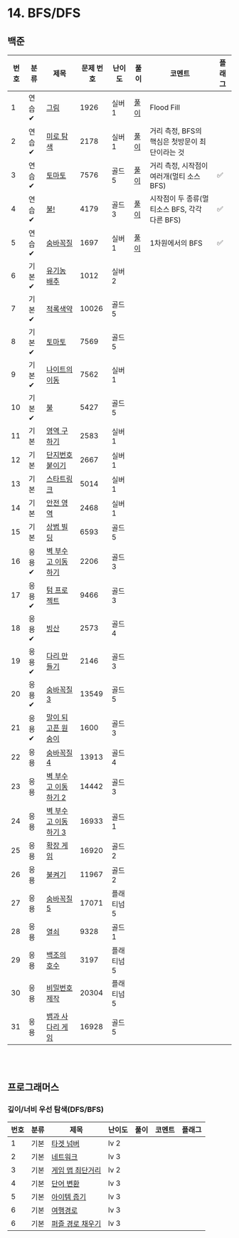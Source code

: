 # 14. BFS/DFS


## 백준
| 번호 | 분류 | 제목                                                    | 문제 번호 | 난이도 | 풀이                             | 코멘트                            | 플래그 |
|----|-----|-------------------------------------------------------|-------|-----|--------------------------------|--------------------------------|-|
| 1  | 연습✔ | [그림](https://www.acmicpc.net/problem/1926)            | 1926  |  실버 1  | [풀이](/solutions/14/S1926.java) | Flood Fill                     | |
| 2  | 연습✔ | [미로 탐색](https://www.acmicpc.net/problem/2178)         | 2178  |  실버 1  | [풀이](/solutions/14/S2178.java) | 거리 측정, BFS의 핵심은 첫방문이 최단이라는 것   | |
| 3  | 연습✔ | [토마토](https://www.acmicpc.net/problem/7576)           | 7576  |  골드 5  | [풀이](/solutions/14/G7576.java) | 거리 측정, 시작점이 여러개(멀티 소스 BFS)     | ✅ |
| 4  | 연습✔ | [불!](https://www.acmicpc.net/problem/4179)            | 4179  |  골드 3  | [풀이](/solutions/14/G4179.java) | 시작점이 두 종류(멀티소스 BFS, 각각 다른 BFS) | ✅ |
| 5  | 연습✔ | [숨바꼭질](https://www.acmicpc.net/problem/1697)          | 1697  |  실버 1   | [풀이](/solutions/14/S1697.java) | 1차원에서의 BFS                     | ✅ |
| 6  | 기본✔ | [유기농 배추](https://www.acmicpc.net/problem/1012)        | 1012  |  실버 2   |                                |                                |  |
| 7  | 기본✔ | [적록색약](https://www.acmicpc.net/problem/10026)         | 10026 |  골드 5   |                                |                                |  |
| 8  | 기본✔ | [토마토](https://www.acmicpc.net/problem/7569)           | 7569  |  골드 5  |                                |                                | |
| 9  | 기본✔ | [나이트의 이동](https://www.acmicpc.net/problem/7562)       | 7562  |  실버 1   |                                |                                |  |
| 10 | 기본✔ | [불](https://www.acmicpc.net/problem/5427)             | 5427  |  골드 5   |                                |                                |  |
| 11 | 기본 | [영역 구하기](https://www.acmicpc.net/problem/2583)        | 2583  |  실버 1   |                                |                                |  |
| 12 | 기본 | [단지번호붙이기](https://www.acmicpc.net/problem/2667)       | 2667  |  실버 1   |                                |                                |  |
| 13 | 기본 | [스타트링크](https://www.acmicpc.net/problem/5014)         | 5014  |  실버 1   |                                |                                |  |
| 14 | 기본 | [안전 영역](https://www.acmicpc.net/problem/2468)         | 2468  |  실버 1   |                                |                                |  |
| 15 | 기본 | [상범 빌딩](https://www.acmicpc.net/problem/6593)         | 6593  |  골드 5   |                                |                                |  |
| 16 | 응용✔ | [벽 부수고 이동하기](https://www.acmicpc.net/problem/2206)    | 2206  |  골드 3   |                                |                                |  |
| 17 | 응용✔ | [텀 프로젝트](https://www.acmicpc.net/problem/9466)        | 9466  |   골드 3  |                                |                                |  |
| 18 | 응용✔ | [빙산](https://www.acmicpc.net/problem/2573)            | 2573  |  골드 4   |                                |                                |  |
| 19 | 응용✔ | [다리 만들기](https://www.acmicpc.net/problem/2146)        | 2146  |  골드 3   |                                |                                |  |
| 20 | 응용✔ | [숨바꼭질 3](https://www.acmicpc.net/problem/13549)       | 13549 |  골드 5   |                                |                                |  |
| 21 | 응용✔ | [말이 되고픈 원숭이](https://www.acmicpc.net/problem/1600)    | 1600  |  골드 3   |                                |                                |  |
| 22 | 응용 | [숨바꼭질 4](https://www.acmicpc.net/problem/13913)       | 13913 |  골드 4   |                                |                                |  |
| 23 | 응용 | [벽 부수고 이동하기 2](https://www.acmicpc.net/problem/14442) | 14442 |   골드 3  |                                |                                |  |
| 24 | 응용 | [벽 부수고 이동하기 3](https://www.acmicpc.net/problem/16933) | 16933 |  골드 1   |                                |                                |  |
| 25 | 응용 | [확장 게임](https://www.acmicpc.net/problem/16920)        | 16920 |  골드 2   |                                |                                |  |
| 26 | 응용 | [불켜기](https://www.acmicpc.net/problem/11967)          | 11967 |  골드 2   |                                |                                |  |
| 27 | 응용 | [숨바꼭질 5](https://www.acmicpc.net/problem/17071)       | 17071 |  플래티넘 5   |                                |                                |  |
| 28 | 응용 | [열쇠](https://www.acmicpc.net/problem/9328)            | 9328  |  골드 1   |                                |                                |  |
| 29 | 응용 | [백조의 호수](https://www.acmicpc.net/problem/3197)        | 3197  |  플래티넘 5   |                                |                                |  |
| 30 | 응용 | [비밀번호 제작](https://www.acmicpc.net/problem/20304)      | 20304 |   플래티넘 5  |                                |                                |  |
| 31 | 응용 | [뱀과 사다리 게임](https://www.acmicpc.net/problem/16928)    | 16928 |  골드 5  |                                |                                |  |

<br><br>

## 프로그래머스
### 깊이/너비 우선 탐색(DFS/BFS)
| 번호 | 분류 | 제목                                                                           | 난이도  | 풀이 | 코멘트 | 플래그 |
|----|-----|------------------------------------------------------------------------------|------|---|----|--|
| 1  | 기본 | [타겟 넘버](https://school.programmers.co.kr/learn/courses/30/lessons/43165)     | lv 2 |  |    |  |
| 2  | 기본 | [네트워크](https://school.programmers.co.kr/learn/courses/30/lessons/43162)      | lv 3 |  |    |  |
| 3  | 기본 | [게임 맵 최단거리](https://school.programmers.co.kr/learn/courses/30/lessons/1844)  | lv 2 |  |    |  |
| 4  | 기본 | [단어 변환](https://school.programmers.co.kr/learn/courses/30/lessons/43163)     | lv 3 |  |    |  |
| 5  | 기본 | [아이템 줍기](https://school.programmers.co.kr/learn/courses/30/lessons/87694)    | lv 3 |  |    |  |
| 6  | 기본 | [여행경로](https://school.programmers.co.kr/learn/courses/30/lessons/43164)      | lv 3 |  |    |  |
| 6  | 기본 | [퍼즐 경로 채우기](https://school.programmers.co.kr/learn/courses/30/lessons/84021) | lv 3 |  |    |  |
